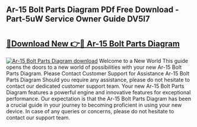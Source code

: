 ## Ar-15 Bolt Parts Diagram PDf Free Download - Part-5uW Service Owner Guide DV5l7

# <h2><a href="http://dfhoc9l.blite.top/?on=Ar-15+Bolt+Parts+Diagram">🔗Download New 👉🔴 Ar-15 Bolt Parts Diagram</a></h2>

[![Ar-15 Bolt Parts Diagram download](https://i.imgur.com/lujVjoI.png)](http://dfhoc9l.blite.top/?on=Ar-15+Bolt+Parts+Diagram)
Welcome to a New World This guide opens the doors to a new world of possibilities with your new Ar-15 Bolt Parts Diagram. Please Contact Customer Support for Assistance Ar-15 Bolt Parts Diagram Should you require any assistance, please do not hesitate to contact our dedicated customer support team. Your new Ar-15 Bolt Parts Diagram features a powerful engine and innovative features for exceptional performance. Our expectation is that the Ar-15 Bolt Parts Diagram has been a crucial guide in your journey to becoming proficient in using your new device. In case of any queries or concerns, please do not hesitate to contact our support team.
